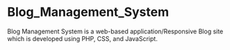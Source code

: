 # Blog_Management_System
Blog Management System is a web-based application/Responsive Blog site which is developed using PHP, CSS, and JavaScript.
